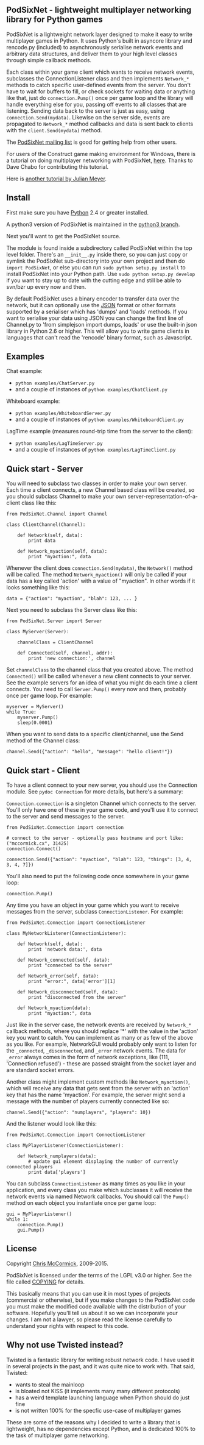 PodSixNet - lightweight multiplayer networking library for Python games
-----------------------------------------------------------------------

PodSixNet is a lightweight network layer designed to make it easy to write multiplayer games in Python. It uses Python's built in asyncore library and rencode.py (included) to asynchronously serialise network events and arbitrary data structures, and deliver them to your high level classes through simple callback methods.

Each class within your game client which wants to receive network events, subclasses the ConnectionListener class and then implements `Network_*` methods to catch specific user-defined events from the server. You don't have to wait for buffers to fill, or check sockets for waiting data or anything like that, just do `connection.Pump()` once per game loop and the library will handle everything else for you, passing off events to all classes that are listening. Sending data back to the server is just as easy, using `connection.Send(mydata)`. Likewise on the server side, events are propagated to `Network_*` method callbacks and data is sent back to clients with the `client.Send(mydata)` method.

The [PodSixNet mailing list](http://groups.google.com/group/podsixnet) is good for getting help from other users.

For users of the Construct game making environment for Windows, there is a tutorial on doing multiplayer networking with PodSixNet, [here](http://www.scirra.com/forum/viewtopic.php?f=8&t=6299). Thanks to Dave Chabo for contributing this tutorial.

Here is [another tutorial by Julian Meyer](http://www.raywenderlich.com/38732/multiplayer-game-programming-for-teens-with-python).

Install
-------

First make sure you have [Python](http://python.org/) 2.4 or greater installed.

A python3 version of PodSixNet is maintained in the [python3 branch](https://github.com/chr15m/PodSixNet/tree/python3).

Next you'll want to get the PodSixNet source.

The module is found inside a subdirectory called PodSixNet within the top level folder. There's an `__init__.py` inside there, so you can just copy or symlink the PodSixNet sub-directory into your own project and then do `import PodSixNet`, or else you can run `sudo python setup.py install` to install PodSixNet into your Python path. Use `sudo python setup.py develop` if you want to stay up to date with the cutting edge and still be able to svn/bzr up every now and then.

By default PodSixNet uses a binary encoder to transfer data over the network, but it can optionally use the [JSON](http://json.org/) format or other formats supported by a serialiser which has 'dumps' and 'loads' methods. If you want to serialise your data using JSON you can change the first line of Channel.py to 'from simplejson import dumps, loads' or use the built-in json library in Python 2.6 or higher. This will allow you to write game clients in languages that can't read the 'rencode' binary format, such as Javascript.

Examples
--------

Chat example:

 * `python examples/ChatServer.py`
 * and a couple of instances of `python examples/ChatClient.py`

Whiteboard example:

 * `python examples/WhiteboardServer.py`
 * and a couple of instances of `python examples/WhiteboardClient.py`

LagTime example (measures round-trip time from the server to the client):

 * `python examples/LagTimeServer.py`
 * and a couple of instances of `python examples/LagTimeClient.py`

Quick start - Server
--------------------

You will need to subclass two classes in order to make your own server. Each time a client connects, a new Channel based class will be created, so you should subclass Channel to make your own server-representation-of-a-client class like this:

	from PodSixNet.Channel import Channel
	
	class ClientChannel(Channel):
	
		def Network(self, data):
			print data
		
		def Network_myaction(self, data):
			print "myaction:", data

Whenever the client does `connection.Send(mydata)`, the `Network()` method will be called. The method `Network_myaction()` will only be called if your data has a key called 'action' with a value of "myaction". In other words if it looks something like this:

	data = {"action": "myaction", "blah": 123, ... }

Next you need to subclass the Server class like this:

	from PodSixNet.Server import Server
	
	class MyServer(Server):
		
		channelClass = ClientChannel
		
		def Connected(self, channel, addr):
			print 'new connection:', channel

Set `channelClass` to the channel class that you created above. The method `Connected()` will be called whenever a new client connects to your server. See the example servers for an idea of what you might do each time a client connects. You need to call `Server.Pump()` every now and then, probably once per game loop. For example:

	myserver = MyServer()
	while True:
		myserver.Pump()
		sleep(0.0001)

When you want to send data to a specific client/channel, use the Send method of the Channel class:

	channel.Send({"action": "hello", "message": "hello client!"})

Quick start - Client
--------------------

To have a client connect to your new server, you should use the Connection module. See `pydoc Connection` for more details, but here's a summary:

`Connection.connection` is a singleton Channel which connects to the server. You'll only have one of these in your game code, and you'll use it to connect to the server and send messages to the server.

	from PodSixNet.Connection import connection
	
	# connect to the server - optionally pass hostname and port like: ("mccormick.cx", 31425)
	connection.Connect()
	
	connection.Send({"action": "myaction", "blah": 123, "things": [3, 4, 3, 4, 7]})

You'll also need to put the following code once somewhere in your game loop:

	connection.Pump()

Any time you have an object in your game which you want to receive messages from the server, subclass `ConnectionListener`. For example:

	from PodSixNet.Connection import ConnectionListener
	
	class MyNetworkListener(ConnectionListener):
	
		def Network(self, data):
			print 'network data:', data
		
		def Network_connected(self, data):
			print "connected to the server"
		
		def Network_error(self, data):
			print "error:", data['error'][1]
		
		def Network_disconnected(self, data):
			print "disconnected from the server"
		
		def Network_myaction(data):
			print "myaction:", data

Just like in the server case, the network events are received by `Network_*` callback methods, where you should replace '*' with the value in the 'action' key you want to catch. You can implement as many or as few of the above as you like. For example, NetworkGUI would probably only want to listen for the `_connected`, `_disconnected`, and `_error` network events. The data for `_error` always comes in the form of network exceptions, like (111, 'Connection refused') - these are passed straight from the socket layer and are standard socket errors.

Another class might implement custom methods like `Network_myaction()`, which will receive any data that gets sent from the server with an 'action' key that has the name 'myaction'. For example, the server might send a message with the number of players currently connected like so:

	channel.Send({"action": "numplayers", "players": 10})

And the listener would look like this:

	from PodSixNet.Connection import ConnectionListener
	
	class MyPlayerListener(ConnectionListener):
	
		def Network_numplayers(data):
			# update gui element displaying the number of currently connected players
			print data['players']

You can subclass `ConnectionListener` as many times as you like in your application, and every class you make which subclasses it will receive the network events via named Network callbacks. You should call the `Pump()` method on each object you instantiate once per game loop:

	gui = MyPlayerListener()
	while 1:
		connection.Pump()
		gui.Pump()

License
-------

Copyright [Chris McCormick](http://mccormick.cx/), 2009-2015.

PodSixNet is licensed under the terms of the LGPL v3.0 or higher. See the file called [COPYING](COPYING) for details.

This basically means that you can use it in most types of projects (commercial or otherwise), but if you make changes to the PodSixNet code you must make the modified code available with the distribution of your software. Hopefully you'll tell us about it so we can incorporate your changes. I am not a lawyer, so please read the license carefully to understand your rights with respect to this code.

Why not use Twisted instead?
---------------------------

Twisted is a fantastic library for writing robust network code. I have used it in several projects in the past, and it was quite nice to work with. That said, Twisted:

* wants to steal the mainloop
* is bloated not KISS (it implements many many different protocols)
* has a weird template launching language when Python should do just fine
* is not written 100% for the specfic use-case of multiplayer games

These are some of the reasons why I decided to write a library that is lightweight, has no dependencies except Python, and is dedicated 100% to the task of multiplayer game networking.

